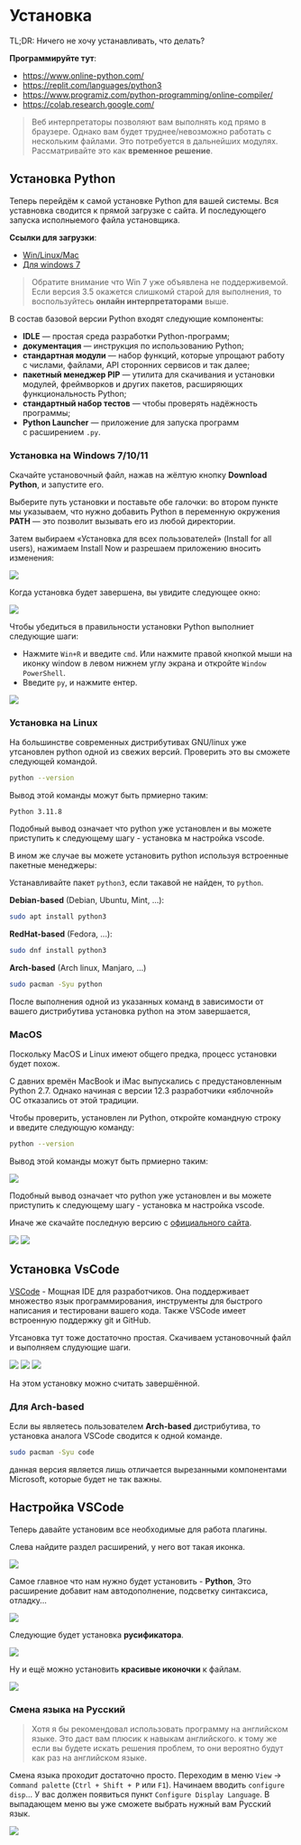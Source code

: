 # Установка

TL;DR: Ничего не хочу устанавливать, что делать?

**Программируйте тут**:

- https://www.online-python.com/
- https://replit.com/languages/python3
- https://www.programiz.com/python-programming/online-compiler/
- https://colab.research.google.com/


> Веб интерпретаторы позволяют вам выполнять код прямо в браузере.
> Однако вам будет труднее/невозможно работать с нескольким файлами.
> Это потребуется в дальнейших модулях.
> Рассматривайте это как **временное решение**.


## Установка Python

Теперь перейдём к самой установке Python для вашей системы.
Вся уставновка сводится к прямой загрузке с сайта.
И последующего запуска исполныемого файла установщика.

**Ссылки для загрузки**:

- [Win/Linux/Mac](https://www.python.org/downloads/)
- [Для windows 7](https://www.python.org/downloads/release/python-350/)

> Обратите внимание что Win 7 уже объявлена не поддерживемой.
> Если версия 3.5 окажется слишкомй старой для выполнения,
> то воспользуйтесь **онлайн интерпретаторами** выше.

В состав базовой версии Python входят следующие компоненты:

- **IDLE** — простая среда разработки Python-программ;
- **документация** — инструкция по использованию Python;
- **стандартная модули** — набор функций, которые упрощают работу с числами,
  файлами, API сторонних сервисов и так далее;
- **пакетный менеджер PIP** — утилита для скачивания и установки модулей,
  фреймворков и других пакетов, расширяющих функциональность Python;
- **стандартный набор тестов** — чтобы проверять надёжность программы;
- **Python Launcher** — приложение для запуска программ с расширением `.py`.


### Установка на Windows 7/10/11

Скачайте установочный файл, нажав на жёлтую кнопку **Download Python**,
и запустите его.

Выберите путь установки и поставьте обе галочки:
во втором пункте мы указываем, что нужно добавить Python в переменную окружения
**PATH** — это позволит вызывать его из любой директории.

Затем выбираем «Установка для всех пользователей» (Install for all users),
нажимаем Install Now и разрешаем приложению вносить изменения:

![](/assets/img/image1.png)

Когда установка будет завершена, вы увидите следующее окно:

![](/assets/img/image2.png)

Чтобы убедиться в правильности установки Python выполниет следующие шаги:

- Нажмите `Win+R` и введите `cmd`.
  Или нажмите правой кнопкой мыши на иконку window в левом нижнем углу экрана и откройте `Window PowerShell`.
- Введите `py`, и нажмите ентер.

![](/assets/img/image3.png)


### Установка на Linux

На большинстве современных дистрибутивах GNU/linux уже утсановлен
python одной из свежих версий.
Проверить это вы сможете следующей командой.

```sh
python --version
```

Вывод этой команды можут быть прмиерно таким:

```
Python 3.11.8
```

Подобный вывод означает что python уже установлен и вы можете
приступить к следующему шагу - установка м настройка vscode.

В ином же случае вы можете установить python используя встроенные
пакетные менеджеры:

Устанавливайте пакет `python3`, если такавой не найден, то `python`.

**Debian-based** (Debian, Ubuntu, Mint, ...):

```sh
sudo apt install python3
```

**RedHat-based** (Fedora, ...):

```sh
sudo dnf install python3
```

**Arch-based** (Arch linux, Manjaro, ...)

```sh
sudo pacman -Syu python
```

После выполнения одной из указанных команд в зависимости от вашего
дистрибутива установка python на этом завершается,


### MacOS

Поскольку MacOS и Linux имеют общего предка, процесс установки будет похож.

С давних времён MacBook и iMac выпускались с предустановленным Python 2.7.
Однако начиная с версии 12.3 разработчики «яблочной» ОС отказались от
этой традиции.

Чтобы проверить, установлен ли Python, откройте командную строку и введите
следующую команду:

```sh
python --version
```

Вывод этой команды можут быть прмиерно таким:

![](/assets/img/image4.png)

Подобный вывод означает что python уже установлен и вы можете
приступить к следующему шагу - установка м настройка vscode.

Иначе же скачайте последную версию с
[официального сайта](https://www.python.org/downloads/).

![](/assets/img/image5.png)
![](/assets/img/image6.png)


## Установка VsCode

[VSCode](https://code.visualstudio.com/) - Мощная IDE для разработчиков.
Она поддерживает множество язык программирования,
инструменты для быстрого написания и тестировани вашего кода.
Также VSCode имеет встроенную поддержку git и GitHub.

Утсановка тут тоже достаточно простая.
Скачиваем установочный файл и выполняем слудующие шаги.

![](/assets/img/image7.png)
![](/assets/img/image8.png)
![](/assets/img/image9.png)

На этом установку можно считать завершённой.

### Для Arch-based

Если вы являетесь пользователем **Arch-based** дистрибутива, то
установка аналога VSCode сводится к одной команде.

```sh
sudo pacman -Syu code
```

данная версия является лишь отличается вырезанными компонентами
Microsoft, которые будет не так важны.


## Настройка VSCode

Теперь давайте установим все необходимые для работа плагины.

Слева найдите раздел расширений, у него вот такая иконка.

![](/assets/img/image10.png)

Самое главное что нам нужно будет установить - **Python**,
Это расширение добавит нам автодополнение, подсветку синтаксиса, отладку...

![](/assets/img/image11.png)

Следующие будет установка **русификатора**.

![](/assets/img/image12.png)

Ну и ещё можно установить **красивые иконочки** к файлам.

![](/assets/img/image13.png)


### Смена языка на Русский

> Хотя я бы рекомендовал использовать программу на английском языке.
> Это даст вам плюсик к навыкам английского.
> к тому же если вы будете искать решения проблем, то они вероятно
> будут как раз на английском языке.

Смена языка проходит достаточно просто.
Переходим в меню `View` -> `Command palette` (`Ctrl + Shift + P` или `F1`).
Начинаем вводить `configure disp`...
У вас должен появиться пункт `Configure Display Language`.
В выпадающем меню вы уже сможете выбрать нужный вам Русский язык.

![](/assets/img/image14.png)
